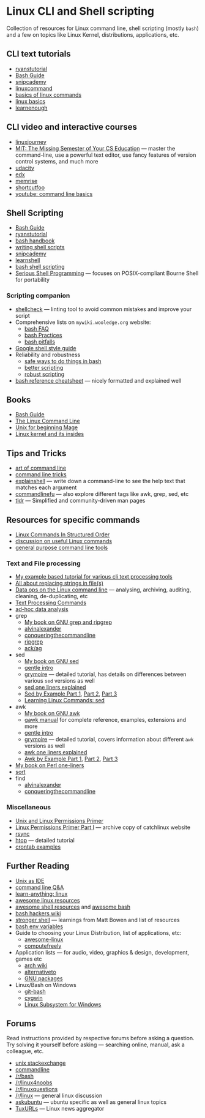 # Linux CLI and Shell scripting

Collection of resources for Linux command line, shell scripting (mostly `bash`) and a few on topics like Linux Kernel, distributions, applications, etc.

## CLI text tutorials

* [ryanstutorial](https://ryanstutorials.net/linuxtutorial/)
* [Bash Guide](https://mywiki.wooledge.org/BashGuide)
* [snipcademy](https://code.snipcademy.com/tutorials/linux-command-line)
* [linuxcommand](https://linuxcommand.org/lc3_learning_the_shell.php)
* [basics of linux commands](http://www.ee.surrey.ac.uk/Teaching/Unix/)
* [linux basics](https://miteshshah.github.io/linux/basics/)
* [learnenough](https://www.learnenough.com/command-line-tutorial/basics)

## CLI video and interactive courses

* [linuxjourney](https://linuxjourney.com/)
* [MIT: The Missing Semester of Your CS Education](https://missing.csail.mit.edu/) — master the command-line, use a powerful text editor, use fancy features of version control systems, and much more
* [udacity](https://www.udacity.com/course/linux-command-line-basics--ud595)
* [edx](https://www.edx.org/course/introduction-to-linux)
* [memrise](https://www.memrise.com/course/50252/shell-fu/)
* [shortcutfoo](https://www.shortcutfoo.com/app/dojos/command-line)
* [youtube: command line basics](https://www.youtube.com/watch?v=bE9DyH43C2I&list=PLVqGqrTs4ZWOhcApSWYIX_rnPMZDAClJa)

## Shell Scripting

* [Bash Guide](https://mywiki.wooledge.org/BashGuide)
* [ryanstutorial](https://ryanstutorials.net/bash-scripting-tutorial/)
* [bash handbook](https://github.com/denysdovhan/bash-handbook)
* [writing shell scripts](https://linuxcommand.org/lc3_writing_shell_scripts.php)
* [snipcademy](https://code.snipcademy.com/tutorials/shell-scripting)
* [learnshell](https://www.learnshell.org/)
* [bash shell scripting](https://en.wikibooks.org/wiki/Bash_Shell_Scripting)
* [Serious Shell Programming](https://freebsdfrau.gitbook.io/serious-shell-programming/) — focuses on POSIX-compliant Bourne Shell for portability

### Scripting companion

* [shellcheck](https://www.shellcheck.net/) — linting tool to avoid common mistakes and improve your script
* Comprehensive lists on `mywiki.wooledge.org` website:
    * [bash FAQ](https://mywiki.wooledge.org/BashFAQ)
    * [bash Practices](https://mywiki.wooledge.org/BashGuide/Practices)
    * [bash pitfalls](https://mywiki.wooledge.org/BashPitfalls)
* [Google shell style guide](https://google.github.io/styleguide/shell.xml)
* Reliability and robustness
    * [safe ways to do things in bash](https://github.com/anordal/shellharden/blob/master/how_to_do_things_safely_in_bash.md)
    * [better scripting](https://robertmuth.blogspot.in/2012/08/better-bash-scripting-in-15-minutes.html)
    * [robust scripting](https://www.davidpashley.com/articles/writing-robust-shell-scripts/)
* [bash reference cheatsheet](https://devmanual.gentoo.org/tools-reference/bash/index.html) — nicely formatted and explained well

## Books

* [Bash Guide](https://mywiki.wooledge.org/BashGuide)
* [The Linux Command Line](https://linuxcommand.org/tlcl.php)
* [Unix for beginning Mage](http://unixmages.com/wp-content/uploads/2018/12/ufbm.pdf)
* [Linux kernel and its insides](https://0xax.gitbooks.io/linux-insides/content/index.html)

## Tips and Tricks

* [art of command line](https://github.com/jlevy/the-art-of-command-line)
* [command line tricks](https://stackoverflow.com/questions/68372/what-is-your-single-most-favorite-command-line-trick-using-bash)
* [explainshell](https://explainshell.com/) — write down a command-line to see the help text that matches each argument
* [commandlinefu](https://www.commandlinefu.com/commands/browse/sort-by-votes) — also explore different tags like awk, grep, sed, etc
* [tldr](https://tldr.sh/) — Simplified and community-driven man pages

## Resources for specific commands

* [Linux Commands In Structured Order](https://linoxide.com/guide/linux-command-shelf.html)
* [discussion on useful Linux commands](https://www.reddit.com/r/linuxadmin/comments/1x0ql2/whats_a_linux_command_you_wish_you_had_known/)
* [general purpose command line tools](http://www.compciv.org/unix-tools/)

### Text and File processing

* [My example based tutorial for various cli text processing tools](https://github.com/learnbyexample/Command-line-text-processing)
* [All about replacing strings in file(s)](https://unix.stackexchange.com/questions/112023/how-can-i-replace-a-string-in-a-files)
* [Data ops on the Linux command line](https://www.datafix.com.au/BASHing/) — analysing, archiving, auditing, cleaning, de-duplicating, etc
* [Text Processing Commands](https://tldp.org/LDP/abs/html/textproc.html)
* [ad-hoc data analysis](https://en.wikibooks.org/wiki/Ad_Hoc_Data_Analysis_From_The_Unix_Command_Line)
* grep
    * [My book on GNU grep and ripgrep](https://learnbyexample.github.io/learn_gnugrep_ripgrep/)
    * [alvinalexander](https://alvinalexander.com/unix/edu/examples/grep.shtml)
    * [conqueringthecommandline](http://conqueringthecommandline.com/book/grep)
    * [ripgrep](https://blog.burntsushi.net/ripgrep/)
    * [ack/ag](http://conqueringthecommandline.com/book/ack_ag)
* sed
    * [My book on GNU sed](https://learnbyexample.github.io/learn_gnused/)
    * [gentle intro](https://code.snipcademy.com/tutorials/shell-scripting/sed/introduction)
    * [grymoire](https://www.grymoire.com/Unix/Sed.html) — detailed tutorial, has details on differences between various `sed` versions as well
    * [sed one liners explained](https://catonmat.net/sed-one-liners-explained-part-one)
    * [Sed by Example Part 1](https://www.funtoo.org/Sed_by_Example,_Part_1), [Part 2](https://www.funtoo.org/Sed_by_Example,_Part_2), [Part 3](https://www.funtoo.org/Sed_by_Example,_Part_3)
    * [Learning Linux Commands: sed](https://linuxconfig.org/learning-linux-commands-sed)
* awk
    * [My book on GNU awk](https://learnbyexample.github.io/learn_gnuawk/)
    * [gawk manual](https://www.gnu.org/software/gawk/manual/gawk.html#SEC_Contents) for complete reference, examples, extensions and more
    * [gentle intro](https://code.snipcademy.com/tutorials/shell-scripting/awk/introduction)
    * [grymoire](https://www.grymoire.com/Unix/Awk.html) — detailed tutorial, covers information about different `awk` versions as well
    * [awk one liners explained](https://catonmat.net/awk-one-liners-explained-part-one)
    * [Awk by Example Part 1](https://www.funtoo.org/Awk_by_Example,_Part_1), [Part 2](https://www.funtoo.org/Awk_by_Example,_Part_2), [Part 3](https://www.funtoo.org/Awk_by_Example,_Part_3)
* [My book on Perl one-liners](https://learnbyexample.github.io/learn_perl_oneliners/)
* [sort](https://www.skorks.com/2010/05/sort-files-like-a-master-with-the-linux-sort-command-bash/)
* find
    * [alvinalexander](https://alvinalexander.com/unix/edu/examples/find.shtml)
    * [conqueringthecommandline](http://conqueringthecommandline.com/book/find)

### Miscellaneous

* [Unix and Linux Permissions Primer](https://danielmiessler.com/study/unixlinux_permissions/)
* [Linux Permissions Primer Part I](https://archive.is/2CSlT) — archive copy of catchlinux website
* [rsync](https://www.digitalocean.com/community/tutorials/how-to-use-rsync-to-sync-local-and-remote-directories-on-a-vps)
* [htop](https://peteris.rocks/blog/htop/) — detailed tutorial
* [crontab examples](https://www.thegeekstuff.com/2009/06/15-practical-crontab-examples/)

## Further Reading

* [Unix as IDE](https://sanctum.geek.nz/arabesque/series/unix-as-ide/)
* [command line Q&A](https://unix.stackexchange.com/questions/tagged/command-line?sort=votes&pageSize=15)
* [learn-anything: linux](https://learn-anything.xyz/operating-systems/unix/linux)
* [awesome linux resources](https://github.com/itech001/awesome-linux-resources)
* [awesome shell resources](https://github.com/alebcay/awesome-shell) and [awesome bash](https://github.com/awesome-lists/awesome-bash)
* [bash hackers wiki](https://wiki.bash-hackers.org/start)
* [stronger shell](https://m.odul.us/blog/2015/8/12/stronger-shell) — learnings from Matt Bowen and list of resources
* [bash env variables](https://www.tricksofthetrades.net/2015/06/14/notes-bash-env-variables/)
* Guide to choosing your Linux Distribution, list of applications, etc:
    * [awesome-linux](https://github.com/aleksandar-todorovic/awesome-linux#distributions)
    * [computefreely](https://computefreely.org/)
* Application lists — for audio, video, graphics & design, development, games etc
    * [arch wiki](https://wiki.archlinux.org/index.php/List_of_applications)
    * [alternativeto](https://alternativeto.net/)
    * [GNU packages](https://www.gnu.org/manual/manual.html)
* Linux/Bash on Windows
    * [git-bash](https://gitforwindows.org/)
    * [cygwin](https://www.cygwin.com/)
    * [Linux Subsystem for Windows](https://en.wikipedia.org/wiki/Windows_Subsystem_for_Linux)

## Forums

Read instructions provided by respective forums before asking a question. Try solving it yourself before asking — searching online, manual, ask a colleague, etc. 

* [unix stackexchange](https://unix.stackexchange.com/)
* [commandline](https://www.reddit.com/r/commandline)
* [/r/bash](https://www.reddit.com/r/bash)
* [/r/linux4noobs](https://www.reddit.com/r/linux4noobs)
* [/r/linuxquestions](https://www.reddit.com/r/linuxquestions)
* [/r/linux](https://www.reddit.com/r/linux) — general linux discussion
* [askubuntu](https://askubuntu.com/questions/tagged/command-line?sort=votes&pageSize=15) — ubuntu specific as well as general linux topics
* [TuxURLs](https://tuxurls.com/) — Linux news aggregator

